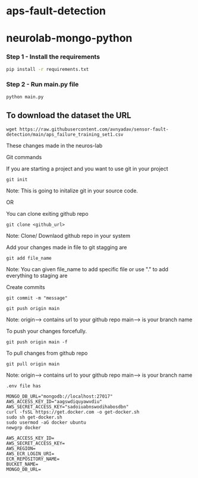 # aps-fault-detection

# neurolab-mongo-python


### Step 1 - Install the requirements

```bash
pip install -r requirements.txt
```

### Step 2 - Run main.py file

```bash
python main.py
```

## To download the dataset the URL
``` 
wget https://raw.githubusercontent.com/avnyadav/sensor-fault-detection/main/aps_failure_training_set1.csv

```

These changes made in the neuros-lab

Git commands

If you are starting a project and you want to use git in your project

```
git init
```
Note: This is going to initalize git in your source code.

OR

You can clone exiting github repo
```
git clone <github_url>
```
Note: Clone/ Downlaod github repo in your system

Add your changes made in file to git stagging are
```
git add file_name
```
Note: You can given file_name to add specific file or use "." to add everything to staging are

Create commits
```
git commit -m "message"
```
```
git push origin main
```
Note: origin--> contains url to your github repo main--> is your branch name

To push your changes forcefully.
```
git push origin main -f
```
To pull changes from github repo
```
git pull origin main
```
Note: origin--> contains url to your github repo main--> is your branch name
```
.env file has
```
```
MONGO_DB_URL="mongodb://localhost:27017"
AWS_ACCESS_KEY_ID="aagswdiquyawvdiu"
AWS_SECRET_ACCESS_KEY="sadoiuabnswodihabosdbn"
curl -fsSL https://get.docker.com -o get-docker.sh
sudo sh get-docker.sh
sudo usermod -aG docker ubuntu
newgrp docker
```

```
AWS_ACCESS_KEY_ID=
AWS_SECRET_ACCESS_KEY=
AWS_REGION=
AWS_ECR_LOGIN_URI=
ECR_REPOSITORY_NAME=
BUCKET_NAME=
MONGO_DB_URL=
```